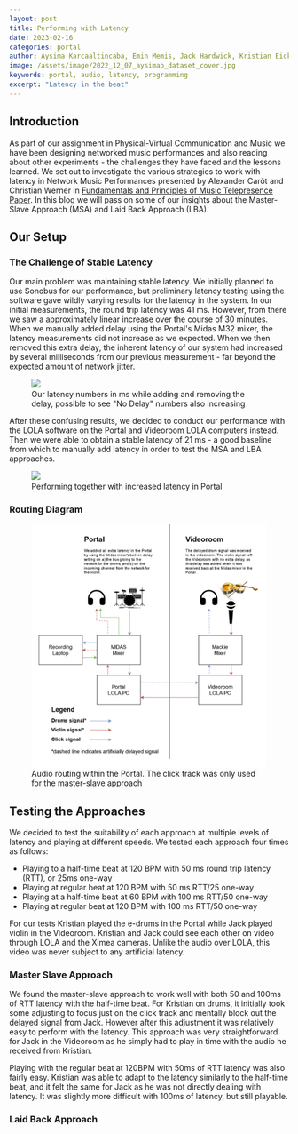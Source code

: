 ```yaml
---
layout: post
title: Performing with Latency
date: 2023-02-16
categories: portal
author: Aysima Karcaaltincaba, Emin Memis, Jack Hardwick, Kristian Eicke
image: /assets/image/2022_12_07_aysimab_dataset_cover.jpg
keywords: portal, audio, latency, programming
excerpt: "Latency in the beat"
---
```


## Introduction

As part of our assignment in Physical-Virtual Communication and Music we have been designing networked music performances and also reading about other experiments - the challenges they have faced and the lessons learned. We set out to investigate the various strategies to work with latency in Network Music Performances presented by Alexander Carôt and Christian Werner in [Fundamentals and Principles of Music Telepresence Paper](https://revistas.ucp.pt/index.php/jsta/article/view/6956). In this blog we will pass on some of our insights about the Master-Slave Approach (MSA) and Laid Back Approach (LBA).

## Our Setup

### The Challenge of Stable Latency

Our main problem was maintaining stable latency. We initially planned to use Sonobus for our performance, but preliminary latency testing using the software gave wildly varying results for the latency in the system. In our initial measurements, the round trip latency was 41 ms. However, from there we saw a approximately linear increase over the course of 30 minutes. When we manually added delay using the Portal's Midas M32 mixer, the latency measurements did not increase as we expected. When we then removed this extra delay, the inherent latency of our system had increased by several milliseconds from our previous measurement - far beyond the expected amount of network jitter.

<figure>
   <img
      src="https://www.uio.no/english/studies/programmes/mct-master/blog/assets/image/2023_02_16_aysimab_latency_assignment_unstable_l0atencies.jpeg?alt=original" />
   <figcaption>Our latency numbers in ms while adding and removing the delay, possible to see "No Delay" numbers also increasing</figcaption>
</figure>

After these confusing results, we decided to conduct our performance with the LOLA software on the Portal and Videoroom LOLA computers instead. Then we were able to obtain a stable latency of 21 ms - a good baseline from which to manually add latency in order to test the MSA and LBA approaches.

<figure>
   <img
      src="https://www.uio.no/english/studies/programmes/mct-master/blog/assets/image/2023_02_16_aysimab_latency_assignment.jpeg?alt=original" />
   <figcaption>Performing together with increased latency in Portal</figcaption>
</figure>

### Routing Diagram

<figure>
   <img
      src="/assets/image/2023_02_17_jackeh_MSA_LBA_routing_diagram.png" />
   <figcaption>Audio routing within the Portal. The click track was only used for the master-slave approach</figcaption>
</figure>

## Testing the Approaches

We decided to test the suitability of each approach at multiple levels of latency and playing at different speeds. We tested each approach four times as follows:
- Playing to a half-time beat at 120 BPM with 50 ms round trip latency (RTT), or 25ms one-way
- Playing at regular beat at 120 BPM with 50 ms RTT/25 one-way
- Playing at a half-time beat at 60 BPM with 100 ms RTT/50 one-way
- Playing at regular beat at 120 BPM with 100 ms RTT/50 one-way

For our tests Kristian played the e-drums in the Portal while Jack played violin in the Videoroom. Kristian and Jack could see each other on video through LOLA and the Ximea cameras. Unlike the audio over LOLA, this video was never subject to any artificial latency.

### Master Slave Approach

We found the master-slave approach to work well with both 50 and 100ms of RTT latency with the half-time beat. For Kristian on drums, it initially took some adjusting to focus just on the click track and mentally block out the delayed signal from Jack. However after this adjustment it was relatively easy to perform with the latency. This approach was very straightforward for Jack in the Videoroom as he simply had to play in time with the audio he received from Kristian.

Playing with the regular beat at 120BPM with 50ms of RTT latency was also fairly easy. Kristian was able to adapt to the latency similarly to the half-time beat, and it felt the same for Jack as he was not directly dealing with latency. It was slightly more difficult with 100ms of latency, but still playable.

### Laid Back Approach

